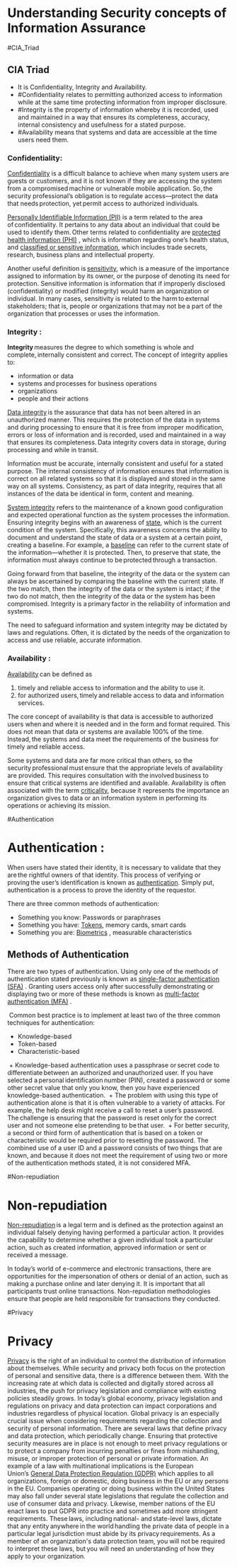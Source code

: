 # Understanding Security concepts of Information Assurance

#CIA_Triad
## CIA Triad

+ It is Confidentiality, Integrity and Availability.
+ #Confidentiality relates to permitting authorized access to information while at the same time protecting information from improper disclosure.
+ #Integrity is the property of information whereby it is recorded, used and maintained in a way that ensures its completeness, accuracy, internal consistency and usefulness for a stated purpose.
+ #Availability means that systems and data are accessible at the time users need them.

### Confidentiality:

[Confidentiality](https://learn.isc2.org//content/enforced/9541-CC-SPT-GLOBAL-1ED-1M/build/chapter_01/module_01/ch01-m01-CIA_Triad_Deep_Dive.html?d2lSessionVal=g3pSpPq6NPVIs81ZO8ohTiqU8&ou=9541&d2l_body_type=3&retargetQuicklinks=true#) is a difficult balance to achieve when many system users are guests or customers, and it is not known if they are accessing the system from a compromised machine or vulnerable mobile application. So, the security professional’s obligation is to regulate access—protect the data that needs protection, yet permit access to authorized individuals.

[Personally Identifiable Information (PII)](https://learn.isc2.org//content/enforced/9541-CC-SPT-GLOBAL-1ED-1M/build/chapter_01/module_01/ch01-m01-CIA_Triad_Deep_Dive.html?d2lSessionVal=g3pSpPq6NPVIs81ZO8ohTiqU8&ou=9541&d2l_body_type=3&retargetQuicklinks=true#) is a term related to the area of confidentiality. It pertains to any data about an individual that could be used to identify them. Other terms related to confidentiality are [protected health information (PHI)](https://learn.isc2.org//content/enforced/9541-CC-SPT-GLOBAL-1ED-1M/build/chapter_01/module_01/ch01-m01-CIA_Triad_Deep_Dive.html?d2lSessionVal=g3pSpPq6NPVIs81ZO8ohTiqU8&ou=9541&d2l_body_type=3&retargetQuicklinks=true#) , which is information regarding one’s health status, and [classified or sensitive information](https://learn.isc2.org//content/enforced/9541-CC-SPT-GLOBAL-1ED-1M/build/chapter_01/module_01/ch01-m01-CIA_Triad_Deep_Dive.html?d2lSessionVal=g3pSpPq6NPVIs81ZO8ohTiqU8&ou=9541&d2l_body_type=3&retargetQuicklinks=true#), which includes trade secrets, research, business plans and intellectual property.

Another useful definition is [sensitivity](https://learn.isc2.org//content/enforced/9541-CC-SPT-GLOBAL-1ED-1M/build/chapter_01/module_01/ch01-m01-CIA_Triad_Deep_Dive.html?d2lSessionVal=g3pSpPq6NPVIs81ZO8ohTiqU8&ou=9541&d2l_body_type=3&retargetQuicklinks=true#), which is a measure of the importance assigned to information by its owner, or the purpose of denoting its need for protection. Sensitive information is information that if improperly disclosed (confidentiality) or modified (integrity) would harm an organization or individual. In many cases, sensitivity is related to the harm to external stakeholders; that is, people or organizations that may not be a part of the organization that processes or uses the information.

### Integrity :

**Integrity** measures the degree to which something is whole and complete, internally consistent and correct. The concept of integrity applies to:

-   information or data
-   systems and processes for business operations
-   organizations
-   people and their actions

[Data integrity](https://learn.isc2.org//content/enforced/9541-CC-SPT-GLOBAL-1ED-1M/build/chapter_01/module_01/ch01-m01-CIA_Triad_Deep_Dive.html?d2lSessionVal=g3pSpPq6NPVIs81ZO8ohTiqU8&ou=9541&d2l_body_type=3&retargetQuicklinks=true#) is the assurance that data has not been altered in an unauthorized manner. This requires the protection of the data in systems and during processing to ensure that it is free from improper modification, errors or loss of information and is recorded, used and maintained in a way that ensures its completeness. Data integrity covers data in storage, during processing and while in transit.

Information must be accurate, internally consistent and useful for a stated purpose. The internal consistency of information ensures that information is correct on all related systems so that it is displayed and stored in the same way on all systems. Consistency, as part of data integrity, requires that all instances of the data be identical in form, content and meaning.

[System integrity](https://learn.isc2.org//content/enforced/9541-CC-SPT-GLOBAL-1ED-1M/build/chapter_01/module_01/ch01-m01-CIA_Triad_Deep_Dive.html?d2lSessionVal=g3pSpPq6NPVIs81ZO8ohTiqU8&ou=9541&d2l_body_type=3&retargetQuicklinks=true#) refers to the maintenance of a known good configuration and expected operational function as the system processes the information. Ensuring integrity begins with an awareness of [state](https://learn.isc2.org//content/enforced/9541-CC-SPT-GLOBAL-1ED-1M/build/chapter_01/module_01/ch01-m01-CIA_Triad_Deep_Dive.html?d2lSessionVal=g3pSpPq6NPVIs81ZO8ohTiqU8&ou=9541&d2l_body_type=3&retargetQuicklinks=true#), which is the current condition of the system. Specifically, this awareness concerns the ability to document and understand the state of data or a system at a certain point, creating a baseline. For example, a [baseline](https://learn.isc2.org//content/enforced/9541-CC-SPT-GLOBAL-1ED-1M/build/chapter_01/module_01/ch01-m01-CIA_Triad_Deep_Dive.html?d2lSessionVal=g3pSpPq6NPVIs81ZO8ohTiqU8&ou=9541&d2l_body_type=3&retargetQuicklinks=true#) can refer to the current state of the information—whether it is protected. Then, to preserve that state, the information must always continue to be protected through a transaction.

Going forward from that baseline, the integrity of the data or the system can always be ascertained by comparing the baseline with the current state. If the two match, then the integrity of the data or the system is intact; if the two do not match, then the integrity of the data or the system has been compromised. Integrity is a primary factor in the reliability of information and systems.

The need to safeguard information and system integrity may be dictated by laws and regulations. Often, it is dictated by the needs of the organization to access and use reliable, accurate information.

### Availability :

[Availability](https://learn.isc2.org//content/enforced/9541-CC-SPT-GLOBAL-1ED-1M/build/chapter_01/module_01/ch01-m01-CIA_Triad_Deep_Dive.html?d2lSessionVal=g3pSpPq6NPVIs81ZO8ohTiqU8&ou=9541&d2l_body_type=3&retargetQuicklinks=true#) can be defined as 
1. timely and reliable access to information and the ability to use it.
2. for authorized users, timely and reliable access to data and information services.

The core concept of availability is that data is accessible to authorized users when and where it is needed and in the form and format required. This does not mean that data or systems are available 100% of the time. Instead, the systems and data meet the requirements of the business for timely and reliable access.

Some systems and data are far more critical than others, so the security professional must ensure that the appropriate levels of availability are provided. This requires consultation with the involved business to ensure that critical systems are identified and available. Availability is often associated with the term [criticality](https://learn.isc2.org//content/enforced/9541-CC-SPT-GLOBAL-1ED-1M/build/chapter_01/module_01/ch01-m01-CIA_Triad_Deep_Dive.html?d2lSessionVal=g3pSpPq6NPVIs81ZO8ohTiqU8&ou=9541&d2l_body_type=3&retargetQuicklinks=true#), because it represents the importance an organization gives to data or an information system in performing its operations or achieving its mission.



#Authentication
# Authentication :
When users have stated their identity, it is necessary to validate that they are the rightful owners of that identity. This process of verifying or proving the user’s identification is known as [authentication](https://learn.isc2.org/content/enforced/9541-CC-SPT-GLOBAL-1ED-1M/build/chapter_01/module_01/ch01_m01-Authentication.html?d2lSessionVal=0qkz2rQpkuLWmsMMHiSRhM8CJ&ou=9541&d2l_body_type=3#). Simply put, authentication is a process to prove the identity of the requestor.

There are three common methods of authentication:

-   Something you know: Passwords or paraphrases
-   Something you have: [Tokens](https://learn.isc2.org/content/enforced/9541-CC-SPT-GLOBAL-1ED-1M/build/chapter_01/module_01/ch01_m01-Authentication.html?d2lSessionVal=0qkz2rQpkuLWmsMMHiSRhM8CJ&ou=9541&d2l_body_type=3#), memory cards, smart cards
-   Something you are: [Biometrics](https://learn.isc2.org/content/enforced/9541-CC-SPT-GLOBAL-1ED-1M/build/chapter_01/module_01/ch01_m01-Authentication.html?d2lSessionVal=0qkz2rQpkuLWmsMMHiSRhM8CJ&ou=9541&d2l_body_type=3#) , measurable characteristics

## Methods of Authentication

There are two types of authentication. Using only one of the methods of authentication stated previously is known as [single-factor authentication (SFA)](https://learn.isc2.org/content/enforced/9541-CC-SPT-GLOBAL-1ED-1M/build/chapter_01/module_01/ch01-m01-Methods_of_Authentication.html?d2lSessionVal=0qkz2rQpkuLWmsMMHiSRhM8CJ&ou=9541&d2l_body_type=3#) . Granting users access only after successfully demonstrating or displaying two or more of these methods is known as [multi-factor authentication (MFA)](https://learn.isc2.org/content/enforced/9541-CC-SPT-GLOBAL-1ED-1M/build/chapter_01/module_01/ch01-m01-Methods_of_Authentication.html?d2lSessionVal=0qkz2rQpkuLWmsMMHiSRhM8CJ&ou=9541&d2l_body_type=3#) . 

 Common best practice is to implement at least two of the three common techniques for authentication: 

-   Knowledge-based 
-   Token-based 
-   Characteristic-based  

 + Knowledge-based authentication uses a passphrase or secret code to differentiate between an authorized and unauthorized user. If you have selected a personal identification number (PIN), created a password or some other secret value that only you know, then you have experienced knowledge-based authentication. 
 + The problem with using this type of authentication alone is that it is often vulnerable to a variety of attacks. For example, the help desk might receive a call to reset a user’s password. The challenge is ensuring that the password is reset only for the correct user and not someone else pretending to be that user. 
 + For better security, a second or third form of authentication that is based on a token or characteristic would be required prior to resetting the password. The combined use of a user ID and a password consists of two things that are known, and because it does not meet the requirement of using two or more of the authentication methods stated, it is not considered MFA.

#Non-repudiation
# Non-repudiation

[Non-repudiation](https://learn.isc2.org/content/enforced/9541-CC-SPT-GLOBAL-1ED-1M/build/chapter_01/module_01/ch01-m01-Non-repudiation.html?d2lSessionVal=0qkz2rQpkuLWmsMMHiSRhM8CJ&ou=9541&d2l_body_type=3#) is a legal term and is defined as the protection against an individual falsely denying having performed a particular action. It provides the capability to determine whether a given individual took a particular action, such as created information, approved information or sent or received a message.

In today’s world of e-commerce and electronic transactions, there are opportunities for the impersonation of others or denial of an action, such as making a purchase online and later denying it. It is important that all participants trust online transactions. Non-repudiation methodologies ensure that people are held responsible for transactions they conducted.

#Privacy
# Privacy

[Privacy](https://learn.isc2.org/content/enforced/9541-CC-SPT-GLOBAL-1ED-1M/build/chapter_01/module_01/ch01-m01-Privacy.html?d2lSessionVal=0qkz2rQpkuLWmsMMHiSRhM8CJ&ou=9541&d2l_body_type=3#) is the right of an individual to control the distribution of information about themselves. While security and privacy both focus on the protection of personal and sensitive data, there is a difference between them. With the increasing rate at which data is collected and digitally stored across all industries, the push for privacy legislation and compliance with existing policies steadily grows. In today’s global economy, privacy legislation and regulations on privacy and data protection can impact corporations and industries regardless of physical location. Global privacy is an especially crucial issue when considering requirements regarding the collection and security of personal information. There are several laws that define privacy and data protection, which periodically change. Ensuring that protective security measures are in place is not enough to meet privacy regulations or to protect a company from incurring penalties or fines from mishandling, misuse, or improper protection of personal or private information. An example of a law with multinational implications is the European Union’s [General Data Protection Regulation (GDPR)](https://learn.isc2.org/content/enforced/9541-CC-SPT-GLOBAL-1ED-1M/build/chapter_01/module_01/ch01-m01-Privacy.html?d2lSessionVal=0qkz2rQpkuLWmsMMHiSRhM8CJ&ou=9541&d2l_body_type=3#) which applies to all organizations, foreign or domestic, doing business in the EU or any persons in the EU. Companies operating or doing business within the United States may also fall under several state legislations that regulate the collection and use of consumer data and privacy. Likewise, member nations of the EU enact laws to put GDPR into practice and sometimes add more stringent requirements. These laws, including national- and state-level laws, dictate that any entity anywhere in the world handling the private data of people in a particular legal jurisdiction must abide by its privacy requirements. As a member of an organization's data protection team, you will not be required to interpret these laws, but you will need an understanding of how they apply to your organization.